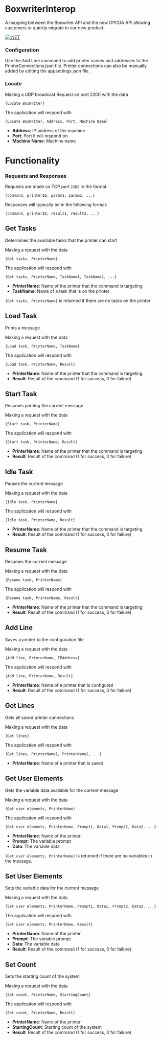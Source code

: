 # BoxwriterInterop
A mapping between the Boxwriter API and the new OPCUA API allowing customers to quickly migrate to our new product.

[![.NET](https://github.com/ITWDiagraph/BoxwriterInterop/actions/workflows/dotnet.yml/badge.svg?branch=main)](https://github.com/ITWDiagraph/BoxwriterInterop/actions/workflows/dotnet.yml)

### Configuration
Use the Add Line command to add printer names and addresses to the PrinterConnections.json file. Printer connections can also be manually added by editing the appsettings.json file.

### Locate
Making a UDP broadcast Request on port 2200 with the data

    {Locate BoxWriter}

The application will respond with

    {Locate BoxWriter, Address, Port, Machine Name}

- **Address**: IP address of the machine
- **Port**: Port it will respond on
- **Machine Name**: Machine name

# Functionality
### Requests and Responses
Requests are made on TCP port `2202` in the format:

    {command, printerID, param1, param2, ...}

Responses will typically be in the following format:

    {command, printerID, result1, result2, ...}

## Get Tasks
Determines the available tasks that the printer can start

Making a request with the data

    {Get tasks, PrinterName}

The application will respond with
    
    {Get tasks, PrinterName, TaskName1, TaskName2, ...}
    
- **PrinterName**: Name of the printer that the command is targeting
- **TaskName**: Name of a task that is on the printer

`{Get tasks, PrinterName}` is returned if there are no tasks on the printer

## Load Task
Prints a message

Making a request with the data

    {Load task, PrinterName, TaskName}

The application will respond with

    {Load task, PrinterName, Result}

- **PrinterName**: Name of the printer that the command is targeting
- **Result**: Result of the command (1 for success, 0 for failure)

## Start Task
Resumes printing the current message

Making a request with the data

    {Start task, PrinterName}

The application will respond with

    {Start task, PrinterName, Result}
    
- **PrinterName**: Name of the printer that the command is targeting
- **Result**: Result of the command (1 for success, 0 for failure)

## Idle Task
Pauses the current message

Making a request with the data

    {Idle task, PrinterName}

The application will respond with

    {Idle task, PrinterName, Result}
    
- **PrinterName**: Name of the printer that the command is targeting
- **Result**: Result of the command (1 for success, 0 for failure)

## Resume Task
Resumes the current message

Making a request with the data

    {Resume task, PrinterName}

The application will respond with

    {Resume task, PrinterName, Result}
    
- **PrinterName**: Name of the printer that the command is targeting
- **Result**: Result of the command (1 for success, 0 for failure)

## Add Line
Saves a printer to the configuration file

Making a request with the data

    {Add line, PrinterName, IPAddress}

The application will respond with
 
    {Add line, PrinterName, Result}
    
- **PrinterName**: Name of a printer that is configured
- **Result**: Result of the command (1 for success, 0 for failure)

## Get Lines
Gets all saved printer connections

Making a request with the data

    {Get lines}

The application will respond with

    {Get lines, PrinterName1, PrinterName2, ...}
    
- **PrinterName**: Name of a printer that is saved

## Get User Elements
Gets the variable data available for the current message

Making a request with the data

    {Get user elements, PrinterName}

The application will respond with

    {Get user elements, PrinterName, Prompt1, Data1, Prompt2, Data2, ...}
    
- **PrinterName**: Name of the printer
- **Prompt**: The variable prompt
- **Data**: The variable data

`{Get user elements, PrinterName}` is returned if there are no variables in the message.

## Set User Elements
Sets the variable data for the current message

Making a request with the data

    {Set user elements, PrinterName, Prompt1, Data1, Prompt2, Data2, ...}

The application will respond with

    {Set user elements, PrinterName, Result}
    
- **PrinterName**: Name of the printer
- **Prompt**: The variable prompt
- **Data**: The variable data
- **Result**: Result of the command (1 for success, 0 for failure)

## Set Count
Sets the starting count of the system

Making a request with the data

    {Set count, PrinterName, StartingCount}
    
The application will respond with
    
    {Set count, PrinterName, Result}

- **PrinterName**: Name of the printer
- **StartingCount**: Starting count of the system
- **Result**: Result of the command (1 for success, 0 for failure)
